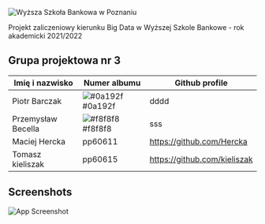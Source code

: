 ![Wyższa Szkoła Bankowa w Poznaniu](https://www.wsb.pl/poznan/sites/poznan/files/logo_poznan.png)



Projekt zaliczeniowy kierunku Big Data w Wyższej Szkole Bankowe - rok akademicki 2021/2022

## Grupa projektowa nr 3

| Imię i nazwisko            | Numer albumu                                                                | Github profile|
| ----------------- | ----------------- | ----------------- |
| Piotr Barczak | ![#0a192f](https://via.placeholder.com/10/0a192f?text=+) #0a192f | dddd |
| Przemysław Becella | ![#f8f8f8](https://via.placeholder.com/10/f8f8f8?text=+) #f8f8f8 | sss |
| Maciej Hercka | pp60611 | https://github.com/Hercka |
| Tomasz kieliszak | pp60615 | https://github.com/kieliszak |


## Screenshots

![App Screenshot](https://i.ibb.co/LZw8bFz/Zrzut-ekranu-2022-06-18-174220.jpg)


